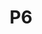 ---
basin: En-Suite
cudn: true
floor: Second
grade: 8
images:
- /assets/images/rooms/nc/nc_p6_1.jpg
- /assets/images/rooms/nc/nc_p6_2.jpg
- /assets/images/rooms/nc/nc_p6_3.jpg
- /assets/images/rooms/nc/nc_p6_4.jpg
- /assets/images/rooms/nc/nc_p6_5.jpg
living_room: 'Yes'
location: New Court
name: P6
network: Wired and Wireless
title: P6
---